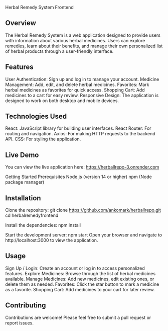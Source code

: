 Herbal Remedy System Frontend
## Overview
The Herbal Remedy System is a web application designed to provide users with information about various herbal medicines. Users can explore remedies, learn about their benefits, and manage their own personalized list of herbal products through a user-friendly interface.

## Features
User Authentication: Sign up and log in to manage your account.
Medicine Management: Add, edit, and delete herbal medicines.
Favorites: Mark herbal medicines as favorites for quick access.
Shopping Cart: Add medicines to a cart for easy review.
Responsive Design: The application is designed to work on both desktop and mobile devices.

## Technologies Used
React: JavaScript library for building user interfaces.
React Router: For routing and navigation.
Axios: For making HTTP requests to the backend API.
CSS: For styling the application.

## Live Demo
You can view the live application here: https://herballrepo-3.onrender.com

Getting Started
Prerequisites
Node.js (version 14 or higher)
npm (Node package manager)

## Installation

Clone the repository:
git clone https://github.com/ankomark/herballrepo.git
cd herbalremedyfrontend

Install the dependencies:
npm install

Start the development server:
npm start
Open your browser and navigate to http://localhost:3000 to view the application.

## Usage
Sign Up / Login: Create an account or log in to access personalized features.
Explore Medicines: Browse through the list of herbal medicines available.
Manage Medicines: Add new medicines, edit existing ones, or delete them as needed.
Favorites: Click the star button to mark a medicine as a favorite.
Shopping Cart: Add medicines to your cart for later review.

## Contributing
Contributions are welcome! Please feel free to submit a pull request or report issues.